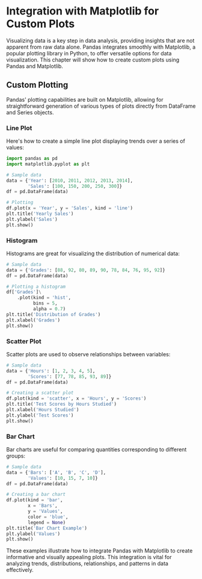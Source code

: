 
# Integration with Matplotlib for Custom Plots

Visualizing data is a key step in data analysis, providing insights that are not apparent from raw data alone. Pandas integrates smoothly with Matplotlib, a popular plotting library in Python, to offer versatile options for data visualization. This chapter will show how to create custom plots using Pandas and Matplotlib.

## Custom Plotting

Pandas' plotting capabilities are built on Matplotlib, allowing for straightforward generation of various types of plots directly from DataFrame and Series objects.

### Line Plot

Here's how to create a simple line plot displaying trends over a series of values:

```python
import pandas as pd
import matplotlib.pyplot as plt

# Sample data
data = {'Year': [2010, 2011, 2012, 2013, 2014],
        'Sales': [100, 150, 200, 250, 300]}
df = pd.DataFrame(data)

# Plotting
df.plot(x = 'Year', y = 'Sales', kind = 'line')
plt.title('Yearly Sales')
plt.ylabel('Sales')
plt.show()
```

### Histogram

Histograms are great for visualizing the distribution of numerical data:

```python
# Sample data
data = {'Grades': [88, 92, 80, 89, 90, 78, 84, 76, 95, 92]}
df = pd.DataFrame(data)

# Plotting a histogram
df['Grades']\
    .plot(kind = 'hist',
          bins = 5,
          alpha = 0.7)
plt.title('Distribution of Grades')
plt.xlabel('Grades')
plt.show()
```

### Scatter Plot

Scatter plots are used to observe relationships between variables:

```python
# Sample data
data = {'Hours': [1, 2, 3, 4, 5],
        'Scores': [77, 78, 85, 93, 89]}
df = pd.DataFrame(data)

# Creating a scatter plot
df.plot(kind = 'scatter', x = 'Hours', y = 'Scores')
plt.title('Test Scores by Hours Studied')
plt.xlabel('Hours Studied')
plt.ylabel('Test Scores')
plt.show()
```

### Bar Chart

Bar charts are useful for comparing quantities corresponding to different groups:

```python
# Sample data
data = {'Bars': ['A', 'B', 'C', 'D'],
        'Values': [10, 15, 7, 10]}
df = pd.DataFrame(data)

# Creating a bar chart
df.plot(kind = 'bar',
        x = 'Bars',
        y = 'Values',
        color = 'blue',
        legend = None)
plt.title('Bar Chart Example')
plt.ylabel('Values')
plt.show()
```

These examples illustrate how to integrate Pandas with Matplotlib to create informative and visually appealing plots. This integration is vital for analyzing trends, distributions, relationships, and patterns in data effectively.
